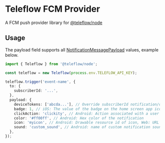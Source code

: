 # Teleflow FCM Provider

A FCM push provider library for [@teleflow/node](https://github.com/khulnasoft/teleflow)

## Usage

The payload field supports all [NotificationMessagePayload](https://firebase.google.com/docs/reference/admin/node/firebase-admin.messaging.notificationmessagepayload.md#notificationmessagepayload_interface) values, example below.

```ts
import { Teleflow } from '@teleflow/node';

const teleflow = new Teleflow(process.env.TELEFLOW_API_KEY);

teleflow.trigger('event-name', {
  to: {
    subscriberId: '...',
  },
  payload: {
    deviceTokens: ['abcda...'], // Override subscriberId notification/device identifiers
    badge: 1, // iOS: The value of the badge on the home screen app icon, if 0 then the badge is removed.
    clickAction: 'clickity', // Android: Action associated with a user click on the notification.
    color: '#ff00ff', // Android: Hex color of the notification
    icon: 'myicon', // Android: Drawable resource id of icon, Web: URL to icon
    sound: 'custom_sound', // Android: name of custom notification sound
  },
});
```
